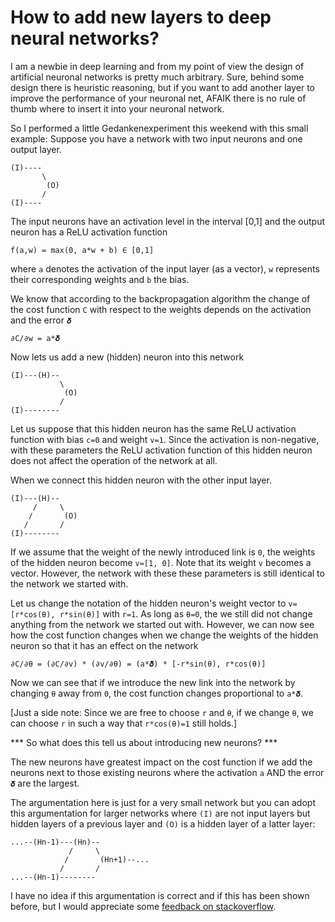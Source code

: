 How to add new layers to deep neural networks?
==============================================

I am a newbie in deep learning and from my point of view the design of artificial neuronal networks is pretty much arbitrary. Sure, behind some design there is heuristic reasoning, but if you want to add another layer to improve the performance of your neuronal net, AFAIK there is no rule of thumb where to insert it into your neuronal network.

So I performed a little Gedankenexperiment this weekend with this small example:
Suppose you have a network with two input neurons and one output layer.

    (I)----
           \
            (O)
           /
    (I)----

The input neurons have an activation level in the interval [0,1] and the output neuron has a ReLU activation function

    f(a,w) = max(0, a*w + b) ∈ [0,1]

where `a` denotes the activation of the input layer (as a vector), `w` represents their corresponding weights and `b` the bias.

We know that according to the backpropagation algorithm the change of the cost function `C` with respect to the weights depends on the activation and the error `𝜹`

    ∂C/∂w = a*𝜹

Now lets us add a new (hidden) neuron into this network

    (I)---(H)--
               \
                (O)
               /
    (I)--------

Let us suppose that this hidden neuron has the same ReLU activation function with bias `c=0` and weight `v=1`. Since the activation is non-negative, with these parameters the ReLU activation function of this hidden neuron does not affect the operation of the network at all.

When we connect this hidden neuron with the other input layer.

    (I)---(H)--
         /     \
        /       (O)
       /       /
    (I)--------

If we assume that the weight of the newly introduced link is `0`, the weights of the hidden neuron become `v=[1, 0]`. Note that its weight `v` becomes a vector. However, the network with these these parameters is still identical to the network we started with.

Let us change the notation of the hidden neuron's weight vector to `v=[r*cos(θ​), r*sin(θ​)]` with `r=1`.
As long as `θ​=0`, the we still did not change anything from the network we started out with.
However, we can now see how the cost function changes when we change the weights of the hidden neuron so that it has an effect on the network

    ∂C/∂θ = (∂C/∂v) * (∂v/∂θ) = (a*𝜹) * [-r*sin(θ), r*cos(θ)]

Now we can see that if we introduce the new link into the network by changing `θ` away from `0`, the cost function changes proportional to `a*𝜹`.

[Just a side note: Since we are free to choose `r` and `θ`, if we change `θ`, we can choose `r` in such a way that `r*cos(θ)=1` still holds.]

*** So what does this tell us about introducing new neurons? ***

The new neurons have greatest impact on the cost function if we add the neurons next to those existing neurons where the activation `a` AND the error `𝜹` are the largest.

The argumentation here is just for a very small network but you can adopt this argumentation for larger networks where `(I)` are not input layers but hidden layers of a previous layer and `(O)` is a hidden layer of a latter layer:

    ...--(Hn-1)---(Hn)--
                 /     \
                /       (Hn+1)--...
               /       /
    ...--(Hn-1)--------

I have no idea if this argumentation is correct and if this has been shown before, but I would appreciate some [feedback on stackoverflow](https://news.ycombinator.com/item?id=11425188).

